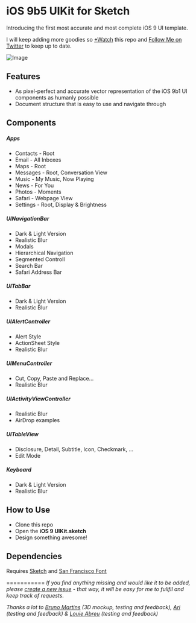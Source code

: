 iOS 9b5 UIKit for Sketch
===========

Introducing the first most accurate and most complete iOS 9 UI template.

I will keep adding more goodies so [+Watch](https://github.com/philipamour/ios9-uikit/subscription "+Watch") this repo and [Follow Me on Twitter](https://twitter.com/philipamour "Follow Me on Twitter") to keep up to date.

![Image](./Images/Image.png "Image")

## Features
- As pixel-perfect and accurate vector representation of the iOS 9b1 UI components as humanly possible
- Document structure that is easy to use and navigate through

## Components

##### Apps
- Contacts - Root
- Email - All Inboxes
- Maps - Root
- Messages - Root, Conversation View
- Music - My Music, Now Playing
- News - For You
- Photos - Moments
- Safari - Webpage View
- Settings - Root, Display & Brightness

##### UINavigationBar
- Dark & Light Version
- Realistic Blur
- Modals
- Hierarchical Navigation
- Segmented Controll
- Search Bar
- Safari Address Bar

##### UITabBar
- Dark & Light Version
- Realistic Blur

##### UIAlertController
- Alert Style
- ActionSheet Style
- Realistic Blur

##### UIMenuController
- Cut, Copy, Paste and Replace...
- Realistic Blur

##### UIActivityViewController
- Realistic Blur
- AirDrop examples

##### UITableView
- Disclosure, Detail, Subtitle, Icon, Checkmark, ...
- Edit Mode

##### Keyboard
- Dark & Light Version
- Realistic Blur

## How to Use
- Clone this repo
- Open the **iOS 9 UIKit.sketch**
- Design something awesome!

## Dependencies
Requires [Sketch](http://bohemiancoding.com/sketch/ "Sketch") and [San Francisco Font](https://developer.apple.com/fonts/ "San Francisco Font") 

===========
*If you find anything missing and would like it to be added, please [create a new issue](https://github.com/philipamour/ios9-uikit/issues/new "Create a New Issue") - that way, it will be easy for me to fullfil and keep track of requests.*

*Thanks a lot to [Bruno Martins](https://dribbble.com/brunus "Bruno Martins") (3D mockup, testing and feedback), [Ari](https://dribbble.com/ari "Ari") (testing and feedback) & [Louie Abreu](https://lmjabreu.com "Louie Abreu") (testing and feedback)*
